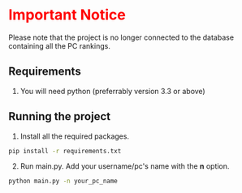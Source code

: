<h1 style="color:red;">Important Notice</h1>

Please note that the project is no longer connected to the database containing all the PC rankings.  

## Requirements

1. You will need python (preferrably version 3.3 or above)

## Running the project
1. Install all the required packages.
```cmd
pip install -r requirements.txt
```
2. Run main.py. Add your username/pc's name with the **n** option.
```cmd
python main.py -n your_pc_name
```
